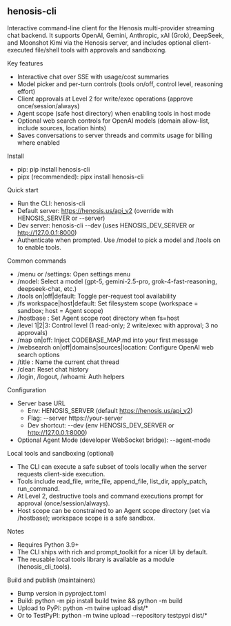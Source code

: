 ## henosis-cli

Interactive command-line client for the Henosis multi-provider streaming chat backend. It supports OpenAI, Gemini, Anthropic, xAI (Grok), DeepSeek, and Moonshot Kimi via the Henosis server, and includes optional client-executed file/shell tools with approvals and sandboxing.

Key features
- Interactive chat over SSE with usage/cost summaries
- Model picker and per-turn controls (tools on/off, control level, reasoning effort)
- Client approvals at Level 2 for write/exec operations (approve once/session/always)
- Agent scope (safe host directory) when enabling tools in host mode
- Optional web search controls for OpenAI models (domain allow-list, include sources, location hints)
- Saves conversations to server threads and commits usage for billing where enabled

Install
- pip: pip install henosis-cli
- pipx (recommended): pipx install henosis-cli

Quick start
- Run the CLI: henosis-cli
- Default server: https://henosis.us/api_v2 (override with HENOSIS_SERVER or --server)
- Dev server: henosis-cli --dev (uses HENOSIS_DEV_SERVER or http://127.0.0.1:8000)
- Authenticate when prompted. Use /model to pick a model and /tools on to enable tools.

Common commands
- /menu or /settings: Open settings menu
- /model: Select a model (gpt-5, gemini-2.5-pro, grok-4-fast-reasoning, deepseek-chat, etc.)
- /tools on|off|default: Toggle per-request tool availability
- /fs workspace|host|default: Set filesystem scope (workspace = sandbox; host = Agent scope)
- /hostbase <abs path>: Set Agent scope root directory when fs=host
- /level 1|2|3: Control level (1 read-only; 2 write/exec with approval; 3 no approvals)
- /map on|off: Inject CODEBASE_MAP.md into your first message
- /websearch on|off|domains|sources|location: Configure OpenAI web search options
- /title <name>: Name the current chat thread
- /clear: Reset chat history
- /login, /logout, /whoami: Auth helpers

Configuration
- Server base URL
  - Env: HENOSIS_SERVER (default https://henosis.us/api_v2)
  - Flag: --server https://your-server
  - Dev shortcut: --dev (env HENOSIS_DEV_SERVER or http://127.0.0.1:8000)
- Optional Agent Mode (developer WebSocket bridge): --agent-mode

Local tools and sandboxing (optional)
- The CLI can execute a safe subset of tools locally when the server requests client-side execution.
- Tools include read_file, write_file, append_file, list_dir, apply_patch, run_command.
- At Level 2, destructive tools and command executions prompt for approval (once/session/always).
- Host scope can be constrained to an Agent scope directory (set via /hostbase); workspace scope is a safe sandbox.

Notes
- Requires Python 3.9+
- The CLI ships with rich and prompt_toolkit for a nicer UI by default.
- The reusable local tools library is available as a module (henosis_cli_tools).

Build and publish (maintainers)
- Bump version in pyproject.toml
- Build: python -m pip install build twine && python -m build
- Upload to PyPI: python -m twine upload dist/*
- Or to TestPyPI: python -m twine upload --repository testpypi dist/*
